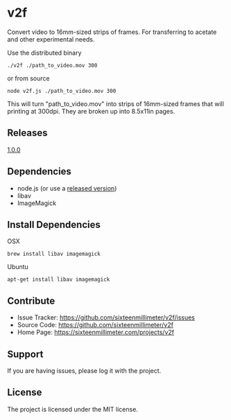 v2f
========

Convert video to 16mm-sized strips of frames. For transferring to acetate and other experimental needs.

Use the distributed binary

    ./v2f ./path_to_video.mov 300

or from source

	node v2f.js ./path_to_video.mov 300

This will turn "path_to_video.mov" into strips of 16mm-sized frames that will printing at 300dpi. They are broken up into 8.5x11in pages.

Releases
--------

[1.0.0](https://github.com/sixteenmillimeter/v2f/releases/tag/1.0.0)


Dependencies
------------

- node.js (or use a [released version](https://github.com/sixteenmillimeter/v2f/releases/))
- libav
- ImageMagick

Install Dependencies
--------------------

OSX

	brew install libav imagemagick

Ubuntu

	apt-get install libav imagemagick



Contribute
----------

- Issue Tracker: https://github.com/sixteenmillimeter/v2f/issues
- Source Code: https://github.com/sixteenmillimeter/v2f
- Home Page: https://sixteenmillimeter.com/projects/v2f

Support
-------

If you are having issues, please log it with the project.

License
-------

The project is licensed under the MIT license.
